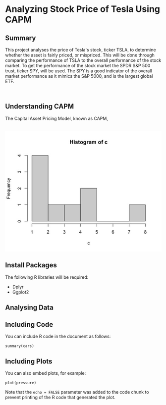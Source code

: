 
# Analyzing Stock Price of Tesla Using CAPM

## Summary

This project analyses the price of Tesla's stock, ticker TSLA, to determine whether the asset is fairly priced, or mispriced. This will be done through comparing the performance of TSLA to the overall performance of the stock market. To get the performance of the stock market the SPDR S&P 500 trust, ticker SPY, will be used. The SPY is a good indicator of the overall market performance as it mimics the S&P 5000, and is the largest global ETF. 

<br>

## Understanding CAPM

The Capital Asset Pricing Model, known as CAPM, 

<br>

<img src="Rplot.jpeg">

## Install Packages

The following R libraries will be required:
<br>
<ul>
<li>Dplyr</li>
<li>Ggplot2</li>
</ul>

## Analysing Data


## Including Code

You can include R code in the document as follows:

```{r cars}
summary(cars)
```

## Including Plots

You can also embed plots, for example:

```{r pressure, echo=FALSE}
plot(pressure)
```

Note that the `echo = FALSE` parameter was added to the code chunk to prevent printing of the R code that generated the plot.

